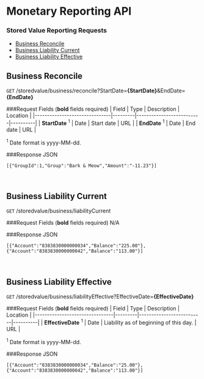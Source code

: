 
# Monetary Reporting API

### Stored Value Reporting Requests
* [Business Reconcile](#business-reconcile)
* [Business Liability Current](#business-liability-current)
* [Business Liability Effective](#business-liability-effective)

## Business Reconcile

`GET` /storedvalue/business/reconcile?StartDate=**{StartDate}**&EndDate=**{EndDate}**

###Request Fields (**bold** fields required)
| Field                         | Type    | Description              | Location |
|-------------------------------|---------|--------------------------|----------|
| **StartDate** <sup>1</sup>    | Date    | Start date               | URL      |
| **EndDate** <sup>1</sup>      | Date    | End date                 | URL      |

<sup>1</sup> Date format is yyyy-MM-dd.<br />

###Response JSON
```
[{"GroupId":1,"Group":"Bark & Meow","Amount":"-11.23"}]
```
<br />

## Business Liability Current

`GET` /storedvalue/business/liabilityCurrent

###Request Fields (**bold** fields required)
N/A

###Response JSON
```
[{"Account":"8383830000000034","Balance":"225.00"},{"Account":"8383830000000042","Balance":"113.00"}]
```
<br />

## Business Liability Effective

`GET` /storedvalue/business/liabilityEffective?EffectiveDate=**{EffectiveDate}**

###Request Fields (**bold** fields required)
| Field                          | Type    | Description              | Location |
|--------------------------------|---------|--------------------------|----------|
| **EffectiveDate** <sup>1</sup> | Date    | Liability as of beginning of this day. | URL      |

<sup>1</sup> Date format is yyyy-MM-dd.<br />

###Response JSON
```
[{"Account":"8383830000000034","Balance":"25.00"},{"Account":"8383830000000042","Balance":"113.00"}]
```
<br />
